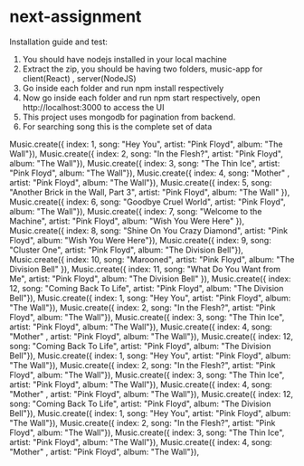 # next-assignment

Installation guide and test:
1. You should have nodejs installed in your local machine
2. Extract the zip, you should be having two folders, music-app for client(React) , server(NodeJS)
3. Go inside each folder and run npm install respectively
4. Now go inside each folder and run npm start respectively, open http://localhost:3000 to access the UI
5. This project uses mongodb for pagination from backend.
6. For searching song this is the complete set of data

Music.create({ index: 1, song: "Hey You", artist: "Pink Floyd", album: "The Wall"}),
Music.create({ index: 2, song: "In the Flesh?", artist: "Pink Floyd", album: "The Wall"}),
Music.create({ index: 3, song: "The Thin Ice", artist: "Pink Floyd", album: "The Wall"}),
Music.create({ index: 4, song: "Mother" , artist: "Pink Floyd", album: "The Wall"}),
Music.create({ index: 5, song: "Another Brick in the Wall, Part 3", artist: "Pink Floyd", album: "The Wall" }),
Music.create({ index: 6, song: "Goodbye Cruel World", artist: "Pink Floyd", album: "The Wall"}),
Music.create({ index: 7, song: "Welcome to the Machine", artist: "Pink Floyd", album: "Wish You Were Here" }),
Music.create({ index: 8, song:  "Shine On You Crazy Diamond", artist: "Pink Floyd", album: "Wish You Were Here"}),
Music.create({ index: 9, song:  "Cluster One", artist: "Pink Floyd", album: "The Division Bell"}),
Music.create({ index: 10, song: "Marooned",  artist: "Pink Floyd", album: "The Division Bell" }),
Music.create({ index: 11, song: "What Do You Want from Me", artist: "Pink Floyd", album: "The Division Bell" }),
Music.create({ index: 12, song: "Coming Back To Life", artist: "Pink Floyd", album: "The Division Bell"}),
Music.create({ index: 1, song: "Hey You", artist: "Pink Floyd", album: "The Wall"}),
Music.create({ index: 2, song: "In the Flesh?", artist: "Pink Floyd", album: "The Wall"}),
Music.create({ index: 3, song: "The Thin Ice", artist: "Pink Floyd", album: "The Wall"}),
Music.create({ index: 4, song: "Mother" , artist: "Pink Floyd", album: "The Wall"}),
Music.create({ index: 12, song: "Coming Back To Life", artist: "Pink Floyd", album: "The Division Bell"}),
Music.create({ index: 1, song: "Hey You", artist: "Pink Floyd", album: "The Wall"}),
Music.create({ index: 2, song: "In the Flesh?", artist: "Pink Floyd", album: "The Wall"}),
Music.create({ index: 3, song: "The Thin Ice", artist: "Pink Floyd", album: "The Wall"}),
Music.create({ index: 4, song: "Mother" , artist: "Pink Floyd", album: "The Wall"}),
Music.create({ index: 12, song: "Coming Back To Life", artist: "Pink Floyd", album: "The Division Bell"}),
Music.create({ index: 1, song: "Hey You", artist: "Pink Floyd", album: "The Wall"}),
Music.create({ index: 2, song: "In the Flesh?", artist: "Pink Floyd", album: "The Wall"}),
Music.create({ index: 3, song: "The Thin Ice", artist: "Pink Floyd", album: "The Wall"}),
Music.create({ index: 4, song: "Mother" , artist: "Pink Floyd", album: "The Wall"}),